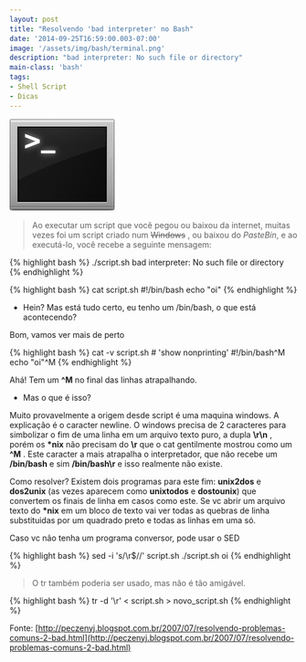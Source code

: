 ```yaml
---
layout: post
title: "Resolvendo 'bad interpreter' no Bash"
date: '2014-09-25T16:59:00.003-07:00'
image: '/assets/img/bash/terminal.png'
description: "bad interpreter: No such file or directory"
main-class: 'bash'
tags:
- Shell Script
- Dicas
---
```


![Resolvendo "bad interpreter" no Bash](/assets/img/bash/terminal.png "Resolvendo 'bad interpreter' no Bash")

> Ao executar um script que você pegou ou baixou da internet, muitas vezes foi um script criado num ~~Windows~~ , ou baixou do *PasteBin*, e ao executá-lo, você recebe a seguinte mensagem:

{% highlight bash %}
./script.sh
bad interpreter: No such file or directory
{% endhighlight %} 

{% highlight bash %}
cat script.sh
#!/bin/bash
echo "oi"
{% endhighlight %} 


- Hein? Mas está tudo certo, eu tenho um /bin/bash, o que está acontecendo?

Bom, vamos ver mais de perto

{% highlight bash %}
cat -v script.sh # 'show nonprinting'
#!/bin/bash^M
echo "oi"^M
{% endhighlight %} 



Ahá! Tem um __^M__ no final das linhas atrapalhando.

- Mas o que é isso?

Muito provavelmente a origem desde script é uma maquina windows. A explicação é o caracter newline. O windows precisa de 2 caracteres para simbolizar o fim de uma linha em um arquivo texto puro, a dupla __\r\n__ , porém os __*nix__ não precisam do __\r__ que o cat gentilmente mostrou como um __^M__ . Este caracter a mais atrapalha o interpretador, que não recebe um __/bin/bash__ e sim __/bin/bash\r__ e isso realmente não existe.

Como resolver? Existem dois programas para este fim: __unix2dos__ e __dos2unix__ (as vezes aparecem como __unixtodos__ e __dostounix__) que convertem os finais de linha em casos como este. Se vc abrir um arquivo texto do __*nix__ em um bloco de texto vai ver todas as quebras de linha substituidas por um quadrado preto e todas as linhas em uma só.

Caso vc não tenha um programa conversor, pode usar o SED

{% highlight bash %}
sed -i 's/\r$//' script.sh
./script.sh
oi
{% endhighlight %}



> O tr também poderia ser usado, mas não é tão amigável.

{% highlight bash %}
tr -d '\r' < script.sh > novo_script.sh
{% endhighlight %}


Fonte: [http://peczenyj.blogspot.com.br/2007/07/resolvendo-problemas-comuns-2-bad.html](http://peczenyj.blogspot.com.br/2007/07/resolvendo-problemas-comuns-2-bad.html)


